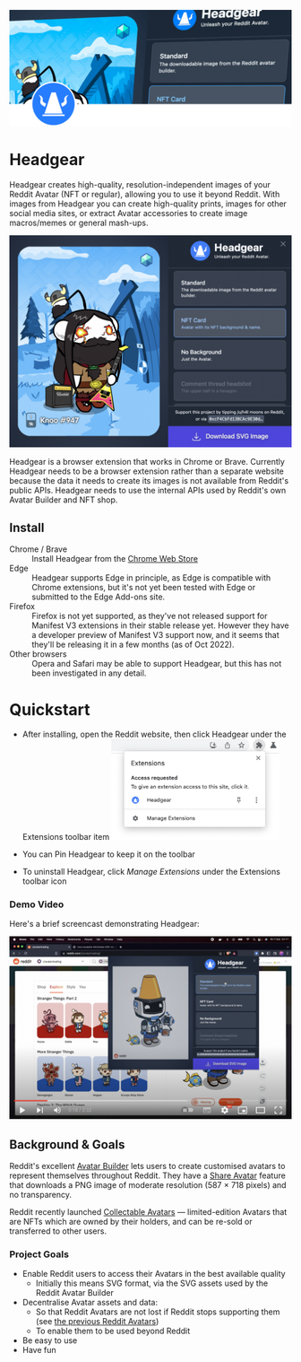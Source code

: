 ![Headgear Banner](./docs/banner.svg)

# Headgear

Headgear creates high-quality, resolution-independent images of your Reddit
Avatar (NFT or regular), allowing you to use it beyond Reddit. With images from
Headgear you can create high-quality prints, images for other social media
sites, or extract Avatar accessories to create image macros/memes or general
mash-ups.

![Screenshot of Headgear](./docs/headgear-0.0.0-screenshot.png "The Headgear UI")

Headgear is a browser extension that works in Chrome or Brave. Currently
Headgear needs to be a browser extension rather than a separate website because
the data it needs to create its images is not available from Reddit's public
APIs. Headgear needs to use the internal APIs used by Reddit's own Avatar
Builder and NFT shop.

## Install

<dl>
  <dt>Chrome / Brave</dt>
  <dd>Install Headgear from the <a href="https://chrome.google.com/webstore/detail/headgear/enohpjpndpodijgkfibkcpfdchjhfljp" target="_blank">Chrome Web Store</a></dd>
  <dt>Edge</dt>
  <dd>Headgear supports Edge in principle, as Edge is compatible with Chrome extensions, but it's not yet been tested with Edge or submitted to the Edge Add-ons site.</dd>
  <dt>Firefox</dt>
  <dd>Firefox is not yet supported, as they've not released support for Manifest V3 extensions in their stable release yet. However they have a developer preview of Manifest V3 support now, and it seems that they'll be releasing it in a few months (as of Oct 2022).</dd>
  <dt>Other browsers</dt>
  <dd>Opera and Safari may be able to support Headgear, but this has not been investigated in any detail.</dd>
</dl>

# Quickstart

- After installing, open the Reddit website, then click Headgear under the
  Extensions toolbar item
  <img src="./docs/browse-toolbar-extensions-popup.png" width="300" alt="Screenshot of browser extensions toolbar menu">

- You can Pin Headgear to keep it on the toolbar
- To uninstall Headgear, click _Manage Extensions_ under the Extensions toolbar
  icon

### Demo Video

Here's a brief screencast demonstrating Headgear:

[![Headgear demo screencast](./docs/headgear-demo-youtube.png)](https://www.youtube.com/watch?v=b94k_5f2Cmw "Headgear demo screencast")

## Background & Goals

Reddit's excellent [Avatar Builder] lets users to create customised avatars to
represent themselves throughout Reddit. They have a [Share Avatar] feature that
downloads a PNG image of moderate resolution (587 × 718 pixels) and no
transparency.

Reddit recently launched [Collectable Avatars] — limited-edition Avatars that
are NFTs which are owned by their holders, and can be re-sold or transferred to
other users.

[avatar builder]:
  https://www.reddit.com/r/snoovatars/comments/jipi5d/announcing_reddits_new_avatar_builder/
[share avatar]:
  https://www.reddit.com/r/snoovatars/comments/oh2v6o/share_and_swap_avatar_looks_with_the_reddit/
[collectable avatars]:
  https://www.reddit.com/r/reddit/comments/vtkmni/introducing_collectible_avatars/

### Project Goals

- Enable Reddit users to access their Avatars in the best available quality
  - Initially this means SVG format, via the SVG assets used by the Reddit
    Avatar Builder
- Decentralise Avatar assets and data:
  - So that Reddit Avatars are not lost if Reddit stops supporting them (see
    [the previous Reddit Avatars][snoovatars])
  - To enable them to be used beyond Reddit
- Be easy to use
- Have fun

[snoovatars]:
  https://venturebeat.com/business/reddit-now-lets-you-make-your-own-snoo-avatar-adds-two-new-features/
